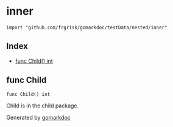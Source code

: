 <!-- Code generated by gomarkdoc. DO NOT EDIT -->

# inner

	import "github.com/frgrisk/gomarkdoc/testData/nested/inner"

## Index

- [func Child\(\) int](<#Child>)


<a name="Child"></a>
## func Child

	func Child() int

Child is in the child package.

Generated by [gomarkdoc](<https://github.com/frgrisk/gomarkdoc>)
